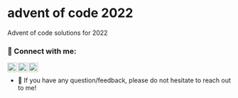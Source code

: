 # advent of code 2022
Advent of code solutions for 2022

### 🤝 Connect with me:

<a href="https://www.linkedin.com/in/mohom53/"><img align="left" src="https://raw.githubusercontent.com/yushi1007/yushi1007/main/images/linkedin.svg" alt="Mohammed Rampurawala | LinkedIn" width="21px"/></a>
<a href="https://mzeus.medium.com"><img align="left" src="https://raw.githubusercontent.com/yushi1007/yushi1007/main/images/medium.svg" alt="Yu Shi | Medium" width="21px"/></a>
<a href="https://twitter.com/mzeusbolt"><img align="left" src="https://user-images.githubusercontent.com/7694674/207399516-0c220ff1-b859-4aea-ba43-7d23673be228.png" alt="Mohammed Rampurawala | Twitter" width="21px"/></a>
</br>
- 💬 If you have any question/feedback, please do not hesitate to reach out to me!
